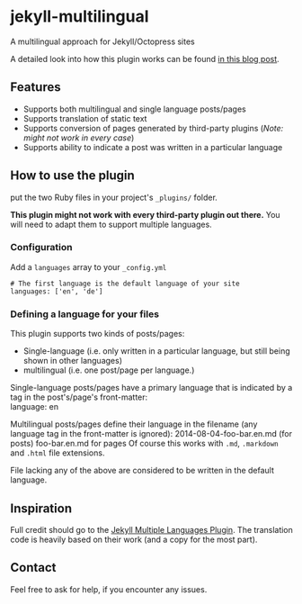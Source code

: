 jekyll-multilingual
===================

A multilingual approach for Jekyll/Octopress sites

A detailed look into how this plugin works can be found [in this blog post](http://brendamour.net/en/2014/08/03/multilingual-jekyll-how-to-post-in-more-than-one-language/).
## Features

* Supports both multilingual and single language posts/pages
* Supports translation of static text
* Supports conversion of pages generated by third-party plugins (*Note: might not work in every case*)
* Supports ability to indicate a post was written in a particular language

## How to use the plugin

put the two Ruby files in your project's `_plugins/` folder.

**This plugin might not work with every third-party plugin out there.** You will need to adapt them to support multiple languages.

### Configuration

Add a `languages` array to your `_config.yml`

```
# The first language is the default language of your site
languages: ['en', 'de']
```

### Defining a language for your files

This plugin supports two kinds of posts/pages:

- Single-language (i.e. only written in a particular language, but still being shown in other languages)
- multilingual (i.e. one post/page per language.)

Single-language posts/pages have a primary language that is indicated by a tag in the post's/page's front-matter:  
    language: en

Multilingual posts/pages define their language in the filename (any language tag in the front-matter is ignored):
    2014-08-04-foo-bar.en.md (for posts)
    foo-bar.en.md for pages 
Of course this works with `.md`, `.markdown` and `.html` file extensions.

File lacking any of the above are considered to be written in the default language.

## Inspiration

Full credit should go to the [Jekyll Multiple Languages Plugin](https://github.com/screeninteraction/jekyll-multiple-languages-plugin). The translation code is heavily based on their work (and a copy for the most part).

## Contact

Feel free to ask for help, if you encounter any issues.
